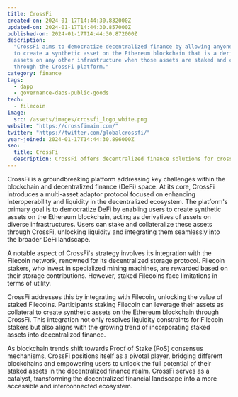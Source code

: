 ```yaml
---
title: CrossFi
created-on: 2024-01-17T14:44:30.832000Z
updated-on: 2024-01-17T14:44:30.857000Z
published-on: 2024-01-17T14:44:30.872000Z
description:
  "CrossFi aims to democratize decentralized finance by allowing anyone
  to create a synthetic asset on the Ethereum blockchain that is a derivative of their
  assets on any other infrastructure when those assets are staked and collateralized
  through the CrossFi platform."
category: finance
tags:
  - dapp
  - governance-daos-public-goods
tech:
  - filecoin
image:
  src: /assets/images/crossfi_logo_white.png
website: "https://crossfimain.com/"
twitter: "https://twitter.com/globalcrossfi/"
year-joined: 2024-01-17T14:44:30.896000Z
seo:
  title: CrossFi
  description: CrossFi offers decentralized finance solutions for cross-chain interoperability.
---
```


CrossFi is a groundbreaking platform addressing key challenges within the blockchain and decentralized finance (DeFi) space. At its core, CrossFi introduces a multi-asset adaptor protocol focused on enhancing interoperability and liquidity in the decentralized ecosystem. The platform's primary goal is to democratize DeFi by enabling users to create synthetic assets on the Ethereum blockchain, acting as derivatives of assets on diverse infrastructures. Users can stake and collateralize these assets through CrossFi, unlocking liquidity and integrating them seamlessly into the broader DeFi landscape.

A notable aspect of CrossFi's strategy involves its integration with the Filecoin network, renowned for its decentralized storage protocol. Filecoin stakers, who invest in specialized mining machines, are rewarded based on their storage contributions. However, staked Filecoins face limitations in terms of utility.

CrossFi addresses this by integrating with Filecoin, unlocking the value of staked Filecoins. Participants staking Filecoin can leverage their assets as collateral to create synthetic assets on the Ethereum blockchain through CrossFi. This integration not only resolves liquidity constraints for Filecoin stakers but also aligns with the growing trend of incorporating staked assets into decentralized finance.

As blockchain trends shift towards Proof of Stake (PoS) consensus mechanisms, CrossFi positions itself as a pivotal player, bridging different blockchains and empowering users to unlock the full potential of their staked assets in the decentralized finance realm. CrossFi serves as a catalyst, transforming the decentralized financial landscape into a more accessible and interconnected ecosystem.
